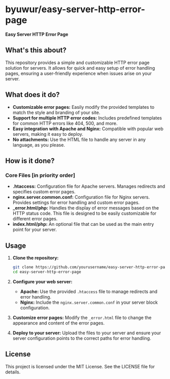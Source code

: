 # byuwur/easy-server-http-error-page

**Easy Server HTTP Error Page**

## What's this about?

This repository provides a simple and customizable HTTP error page solution for servers. It allows for quick and easy setup of error handling pages, ensuring a user-friendly experience when issues arise on your server.

## What does it do?

-   **Customizable error pages:** Easily modify the provided templates to match the style and branding of your site.
-   **Support for multiple HTTP error codes:** Includes predefined templates for common HTTP errors like 404, 500, and more.
-   **Easy integration with Apache and Nginx:** Compatible with popular web servers, making it easy to deploy.
-   **No attachments:** Use the HTML file to handle any server in any language, as you please.

## How is it done?

### Core Files [in priority order]

-   **.htaccess:** Configuration file for Apache servers. Manages redirects and specifies custom error pages.
-   **nginx.server.common.conf:** Configuration file for Nginx servers. Provides settings for error handling and custom error pages.
-   **\_error.html/php:** Handles the display of error messages based on the HTTP status code. This file is designed to be easily customizable for different error pages.
-   **index.html/php:** An optional file that can be used as the main entry point for your server.

## Usage

1. **Clone the repository:**

    ```bash
    git clone https://github.com/yourusername/easy-server-http-error-page.git
    cd easy-server-http-error-page
    ```

2. **Configure your web server:**

    - **Apache:** Use the provided `.htaccess` file to manage redirects and error handling.
    - **Nginx:** Include the `nginx.server.common.conf` in your server block configuration.

3. **Customize error pages:** Modify the `_error.html` file to change the appearance and content of the error pages.

4. **Deploy to your server:** Upload the files to your server and ensure your server configuration points to the correct paths for error handling.

## License

This project is licensed under the MIT License. See the LICENSE file for details.
